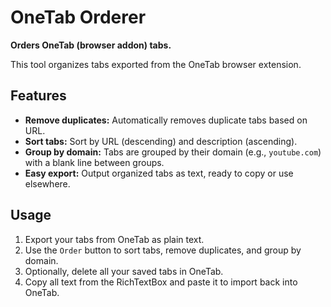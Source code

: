 # OneTab Orderer

**Orders OneTab (browser addon) tabs.**

This tool organizes tabs exported from the OneTab browser extension.

## Features

- **Remove duplicates:** Automatically removes duplicate tabs based on URL.
- **Sort tabs:** Sort by URL (descending) and description (ascending).
- **Group by domain:** Tabs are grouped by their domain (e.g., `youtube.com`) with a blank line between groups.
- **Easy export:** Output organized tabs as text, ready to copy or use elsewhere.

## Usage

1. Export your tabs from OneTab as plain text.
2. Use the `Order` button to sort tabs, remove duplicates, and group by domain.
3. Optionally, delete all your saved tabs in OneTab.
4. Copy all text from the RichTextBox and paste it to import back into OneTab.
